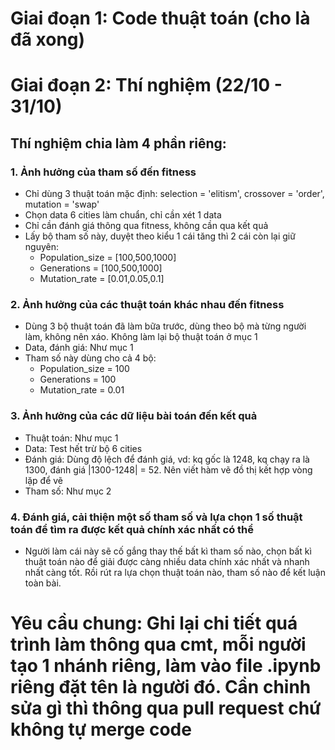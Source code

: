 # Giai đoạn 1: Code thuật toán (cho là đã xong)
# Giai đoạn 2: Thí nghiệm (22/10 - 31/10)

## Thí nghiệm chia làm 4 phần riêng: 
### 1. Ảnh hưởng của tham số đến fitness
* Chỉ dùng 3 thuật toán mặc định: selection = 'elitism', crossover = 'order', mutation = 'swap'
* Chọn data 6 cities làm chuẩn, chỉ cần xét 1 data
* Chỉ cần đánh giá thông qua fitness, không cần qua kết quả
* Lấy bộ tham số này, duyệt theo kiểu 1 cái tăng thì 2 cái còn lại giữ nguyên: 
  - Population_size = [100,500,1000]
  - Generations = [100,500,1000]
  - Mutation_rate = [0.01,0.05,0.1]
### 2. Ảnh hưởng của các thuật toán khác nhau đến fitness
* Dùng 3 bộ thuật toán đã làm bữa trước, dùng theo bộ mà từng người làm, không nên xáo. Không làm lại bộ thuật toán ở mục 1
* Data, đánh giá: Như mục 1
* Tham số này dùng cho cả 4 bộ:
  - Population_size = 100
  - Generations = 100
  - Mutation_rate = 0.01
### 3. Ảnh hưởng của các dữ liệu bài toán đến kết quả
* Thuật toán: Như mục 1
* Data: Test hết trừ bộ 6 cities
* Đánh giá: Dùng độ lệch để đánh giá, vd: kq gốc là 1248, kq chạy ra là 1300, đánh giá |1300-1248| = 52. Nên viết hàm vẽ đồ thị kết hợp vòng lặp để vẽ
* Tham số: Như mục 2
### 4. Đánh giá, cải thiện một số tham số và lựa chọn 1 số thuật toán để tìm ra được kết quả chính xác nhất có thể
* Người làm cái này sẽ cố gắng thay thế bất kì tham số nào, chọn bất kì thuật toán nào để giải được càng nhiều data chính xác nhất và nhanh nhất càng tốt. Rồi rút ra lựa chọn thuật toán nào, tham số nào để kết luận toàn bài.

# Yêu cầu chung: Ghi lại chi tiết quá trình làm thông qua cmt, mỗi người tạo 1 nhánh riêng, làm vào file .ipynb riêng đặt tên là người đó. Cần chỉnh sửa gì thì thông qua pull request chứ không tự merge code
